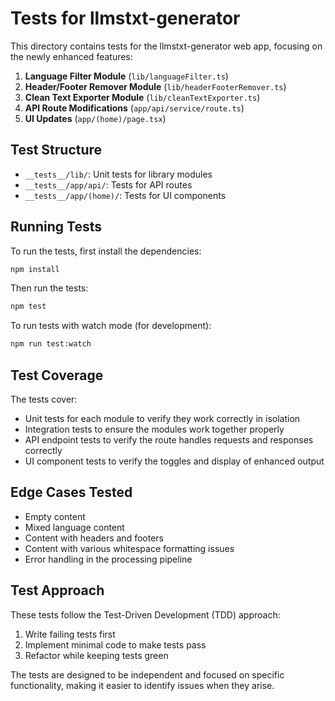 # Tests for llmstxt-generator

This directory contains tests for the llmstxt-generator web app, focusing on the newly enhanced features:

1. **Language Filter Module** (`lib/languageFilter.ts`)
2. **Header/Footer Remover Module** (`lib/headerFooterRemover.ts`)
3. **Clean Text Exporter Module** (`lib/cleanTextExporter.ts`)
4. **API Route Modifications** (`app/api/service/route.ts`)
5. **UI Updates** (`app/(home)/page.tsx`)

## Test Structure

- `__tests__/lib/`: Unit tests for library modules
- `__tests__/app/api/`: Tests for API routes
- `__tests__/app/(home)/`: Tests for UI components

## Running Tests

To run the tests, first install the dependencies:

```bash
npm install
```

Then run the tests:

```bash
npm test
```

To run tests with watch mode (for development):

```bash
npm run test:watch
```

## Test Coverage

The tests cover:

- Unit tests for each module to verify they work correctly in isolation
- Integration tests to ensure the modules work together properly
- API endpoint tests to verify the route handles requests and responses correctly
- UI component tests to verify the toggles and display of enhanced output

## Edge Cases Tested

- Empty content
- Mixed language content
- Content with headers and footers
- Content with various whitespace formatting issues
- Error handling in the processing pipeline

## Test Approach

These tests follow the Test-Driven Development (TDD) approach:

1. Write failing tests first
2. Implement minimal code to make tests pass
3. Refactor while keeping tests green

The tests are designed to be independent and focused on specific functionality, making it easier to identify issues when they arise.